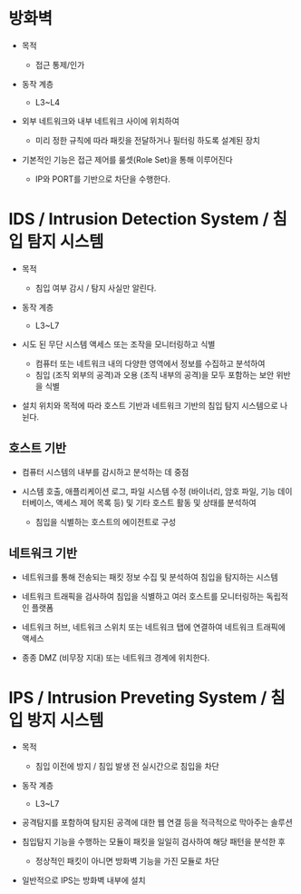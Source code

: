 # 방화벽
- 목적
  - 접근 통제/인가

- 동작 계층
  - L3~L4

- 외부 네트워크와 내부 네트워크 사이에 위치하여
  - 미리 정한 규칙에 따라 패킷을 전달하거나 필터링 하도록 설계된 장치

- 기본적인 기능은 접근 제어를 룰셋(Role Set)을 통해 이루어진다
  - IP와 PORT를 기반으로 차단을 수행한다.

# IDS / Intrusion Detection System / 침입 탐지 시스템
- 목적
  - 침입 여부 감시 / 탐지 사실만 알린다.

- 동작 계층
  - L3~L7

- 시도 된 무단 시스템 액세스 또는 조작을 모니터링하고 식별
  - 컴퓨터 또는 네트워크 내의 다양한 영역에서 정보를 수집하고 분석하여 
  - 침입 (조직 외부의 공격)과 오용 (조직 내부의 공격)을 모두 포함하는 보안 위반을 식별

- 설치 위치와 목적에 따라 호스트 기반과 네트워크 기반의 침입 탐지 시스템으로 나뉜다.

## 호스트 기반
- 컴퓨터 시스템의 내부를 감시하고 분석하는 데 중점

- 시스템 호출, 애플리케이션 로그, 파일 시스템 수정 (바이너리, 암호 파일, 기능 데이터베이스, 액세스 제어 목록 등) 및 기타 호스트 활동 및 상태를 분석하여
  - 침입을 식별하는 호스트의 에이전트로 구성

## 네트워크 기반
- 네트워크를 통해 전송되는 패킷 정보 수집 및 분석하여 침입을 탐지하는 시스템

- 네트워크 트래픽을 검사하여 침입을 식별하고 여러 호스트를 모니터링하는 독립적 인 플랫폼

- 네트워크 허브, 네트워크 스위치 또는 네트워크 탭에 연결하여 네트워크 트래픽에 액세스

- 종종 DMZ (비무장 지대) 또는 네트워크 경계에 위치한다.

# IPS / Intrusion Preveting System / 침입 방지 시스템
- 목적
  - 침입 이전에 방지 / 침입 발생 전 실시간으로 침입을 차단

- 동작 계층
  - L3~L7

- 공격탐지를 포함하여 탐지된 공격에 대한 웹 연결 등을 적극적으로 막아주는 솔루션

- 침입탐지 기능을 수행하는 모듈이 패킷을 일일히 검사하여 해당 패턴을 분석한 후
  - 정상적인 패킷이 아니면 방화벽 기능을 가진 모듈로 차단

- 일반적으로 IPS는 방화벽 내부에 설치